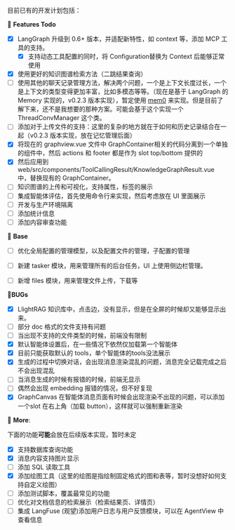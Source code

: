 目前已有的开发计划包括：

💭 **Features Todo**
- [x] LangGraph 升级到 0.6+ 版本，并适配新特性，如 context 等，添加 MCP 工具的支持。
    - [x] 支持动态工具配置的同时，将 Configuration替换为 Context 后能够正常使用
- [x] 使用更好的知识图谱检索方法（二跳结果查询）
- [ ] 使用其他的聊天记录管理方法，解决两个问题，一个是上下文长度过长，一个是上下文的类型变得更加丰富，比如多模态等等。（现在是基于 LangGraph 的 Memory 实现的，v0.2.3 版本实现），暂定使用 [mem0](github.com/mem0ai/mem0) 来实现。但是目前了解下来，还不是我想要的那种方案。可能会基于这个实现一个 ThreadConvManager 这个类。
- [ ] 添加对于上传文件的支持：这里的复杂的地方就在于如何和历史记录结合在一起（v0.2.3 版本实现，放在记忆管理后面）
- [x] 将现在的 graphview.vue 文件中 GraphContainer相关的代码分离到一个单独的组件中，然后 actions 和 footer 都是作为 slot top/bottom 提供的
- [x] 然后应用到 web/src/components/ToolCallingResult/KnowledgeGraphResult.vue 中，替换现有的 GraphContainer。
- [ ] 知识图谱的上传和可视化，支持属性，标签的展示
- [ ] 集成智能体评估，首先使用命令行来实现，然后考虑放在 UI 里面展示
- [ ] 开发与生产环境隔离
- [ ] 添加统计信息
- [ ] 添加内容审查功能

📝 **Base**

- [ ] 优化全局配置的管理模型，以及配置文件的管理，子配置的管理
- [ ] 新建 tasker 模块，用来管理所有的后台任务，UI 上使用侧边栏管理。
- [ ] 新增 files 模块，用来管理文件上传，下载等


🐛**BUGs**
- [x] LlightRAG 知识库中，点击边，没有显示，但是在全屏的时候却又能够显示出来。
- [ ] 部分 doc 格式的文件支持有问题
- [ ] 当出现不支持的文件类型的时候，前端没有限制
- [x] 默认智能体设置后，在一些情况下依然仅加载第一个智能体
- [x] 目前只能获取默认的 tools，单个智能体的tools没法展示
- [x] 生成的过程中切换对话，会出现消息渲染混乱的问题，消息完全记载完成之后不会出现混乱
- [ ] 当消息生成的时候有报错的时候，前端无显示
- [ ] 偶然会出现 embedding 报错的情况，但不好复现
- [x] GraphCanvas 在智能体消息页面有时候会出现渲染不出现的问题，可以添加一个slot 在右上角（加载 button），这样就可以强制重新渲染

💯 **More**:

下面的功能**可能**会放在后续版本实现，暂时未定

- [x] 支持数据库查询功能
- [x] 消息内容支持图片显示
- [ ] 添加 SQL 读取工具
- [x] 添加绘图工具（这里的绘图是指绘制固定格式的图和表等，暂时没想好如何支持自定义绘图）
- [ ] 添加测试脚本，覆盖最常见的功能
- [ ] 优化对文档信息的检索展示（检索结果页、详情页）
- [ ] 集成 LangFuse (观望)添加用户日志与用户反馈模块，可以在 AgentView 中查看信息